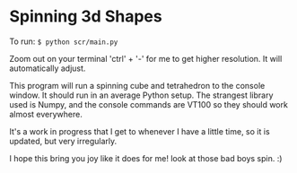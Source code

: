 # Spinning 3d Shapes

To run: `$ python scr/main.py`

Zoom out on your terminal 'ctrl' + '-' for me to get 
higher resolution. It will automatically adjust.

This program will run a spinning cube and tetrahedron 
to the console window. It should run in an average Python 
setup. The strangest library used is Numpy, and the 
console commands are VT100 so they should work almost everywhere.

It's a work in progress that I get to whenever I have a little
time, so it is updated, but very irregularly.

I hope this bring you joy like it does for me! look at
those bad boys spin. :)
